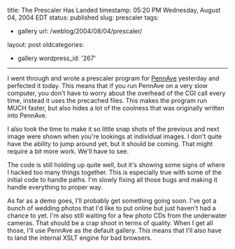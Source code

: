 title: The Prescaler Has Landed
timestamp: 05:20 PM Wednesday, August 04, 2004 EDT
status: published
slug: prescaler
tags:
- gallery
url: /weblog/2004/08/04/prescaler/

layout: post
oldcategories:
- gallery
wordpress_id: '267'

---

I went through and wrote a prescaler program for
[PennAve](http://pennave.sf.net/) yesterday and perfected it today.
This means that if you run PennAve on a very slow computer, you don't have
to worry about the overhead of the CGI call every time, instead it uses
the precached files.  This makes the program run MUCH faster, but also hides
a lot of the coolness that was originally written into PennAve.






I also took the time to make it so little snap shots of the previous and
next image were shown when you're lookings at individual images.  I don't
quite have the ability to jump around yet, but it should be coming.  That might
require a bit more work.  We'll have to see.






The code is still holding up quite well, but it's showing some signs of where
I hacked too many things together.  This is especially true with some of the
initial code to handle paths.  I'm slowly fixing all those bugs and making it
handle everything to proper way.






As far as a demo goes, I'll probably get something going soon.  I've got a
bunch of wedding photos that I'd like to put online but just haven't had a
chance to yet.  I'm also still waiting for a few photo CDs from the underwater
cameras.  That should be a crap shoot in terms of quality.  When I get all
those, I'll use PennAve as the default gallery.  This means that I'll also have
to land the internal XSLT engine for bad browsers.

